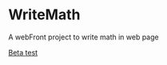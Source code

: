 # WriteMath
A webFront project to write math in web page

[Beta test](https://somebodylikeeverybody.github.io/WriteMath/)
